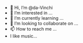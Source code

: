 - 👋 Hi, I’m @da-Vinchi
- 👀 I’m interested in ...
- 🌱 I’m currently learning ...
- 💞️ I’m looking to collaborate on ...
- 📫 How to reach me ...
- I like music...
<!---
da-Vinchi/da-Vinchi is a ✨ special ✨ repository because its `README.md` (this file) appears on your GitHub profile.
You can click the Preview link to take a look at your changes.
--->
